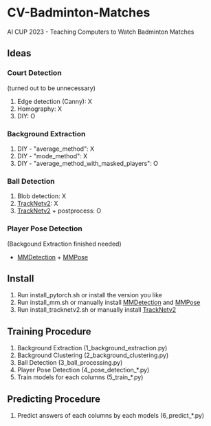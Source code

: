 # CV-Badminton-Matches
AI CUP 2023 - Teaching Computers to Watch Badminton Matches

## Ideas
### Court Detection
(turned out to be unnecessary)
1. Edge detection (Canny): X
2. Homography: X
3. DIY: O

### Background Extraction
1. DIY - "average_method": X
2. DIY - "mode_method": X
3. DIY - "average_method_with_masked_players": O

### Ball Detection
1. Blob detection: X
2. [TrackNetv2](https://nol.cs.nctu.edu.tw:234/open-source/TrackNetv2): X
3. [TrackNetv2](https://nol.cs.nctu.edu.tw:234/open-source/TrackNetv2) + postprocess: O

### Player Pose Detection
(Backgound Extraction finished needed)
- [MMDetection](https://github.com/open-mmlab/mmdetection) + [MMPose](https://github.com/open-mmlab/mmpose)

## Install
1. Run install_pytorch.sh or install the version you like
2. Run install_mm.sh or manually install [MMDetection](https://github.com/open-mmlab/mmdetection) and [MMPose](https://github.com/open-mmlab/mmpose)
3. Run install_tracknetv2.sh or manually install [TrackNetv2](https://nol.cs.nctu.edu.tw:234/open-source/TrackNetv2)

## Training Procedure
1. Background Extraction (1_background_extraction.py)
2. Background Clustering (2_background_clustering.py)
3. Ball Detection (3_ball_processing.py)
4. Player Pose Detection (4_pose_detection_*.py)
5. Train models for each columns (5_train_*.py)

## Predicting Procedure
1. Predict answers of each columns by each models (6_predict_*.py)